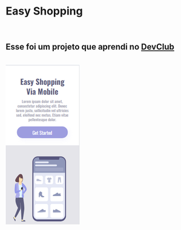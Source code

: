 <h1>Easy Shopping</h1>
<br/>
<h2>Esse foi um projeto que aprendi no <a href="https://rodolfomori.com.br/devclub">DevClub</a></h2>
<br/>
<img src="https://raw.githubusercontent.com/adrielalison/Easy-Shopping/refs/heads/main/img/easy-shopping-cell.png" />

